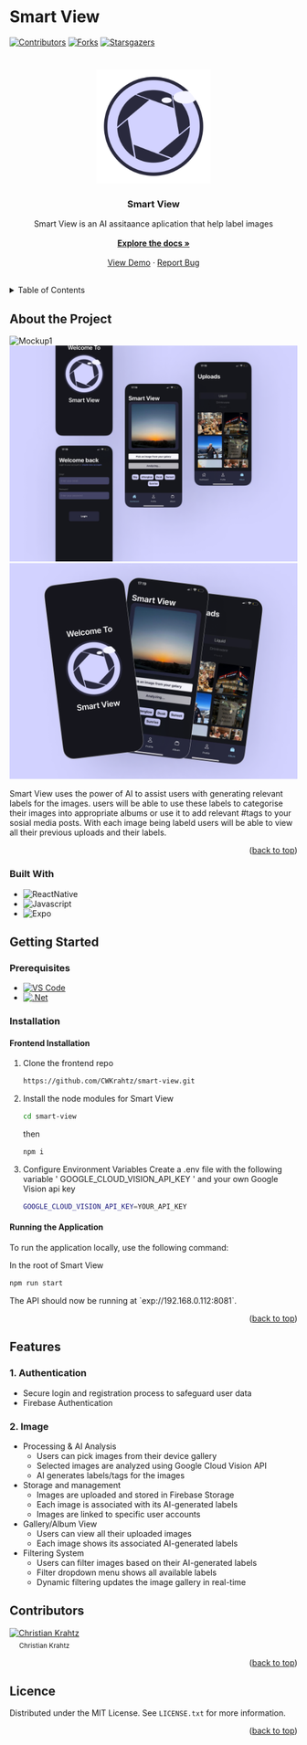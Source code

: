 # Smart View
<a id="readme-top"></a>
[![Contributors][contributors-shield]][contributors-url] 
[![Forks][Forks]][Forks-url]
[![Starsgazers][Stars]][Stars-url]
# 
<div align="center">
  <a href="https://github.com/CWKrahtz/smart-view">
    <img src="https://github.com/CWKrahtz/smart-view/blob/master/assets/adaptive-icon.png" alt="Smart-View" width="200" height="auto">
  </a>

  <h3 align="center">Smart View</h3>

  <p align="center">
    Smart View is an AI assitaance aplication that help label images
    <br />
    <br />
    <a href="https://github.com/CWKrahtz/smart-view"><strong>Explore the docs »</strong></a>
    <br />
    <br />
    <a href="https://youtu.be/DVIkhTU_Shw">View Demo</a>
    ·
    <a href="https://github.com/CWKrahtz/smart-view/issues">Report Bug</a>
  </p>
  <br />
</div>


<details>
  <summary>Table of Contents</summary>
  <ol>
    <li>
      <a href="#about-the-project">About The Project</a>
      <ul>
        <li><a href="#built-with">Built With</a></li>
      </ul>
    </li>
    <li>
      <a href="#getting-started">Getting Started</a>
      <ul>
        <li><a href="#prerequisites">Prerequisites</a></li>
        <li><a href="#installation">Installation</a>
          <ul>
            <li><a href="#frontend-installation">Front-end Installation</a></li>
            <li><a href="#server-side-installation">Backend-end Installation</a></li>
            <li><a href="#server-side-installation">Backend-end Installation</a></li>
            <li><a href="#server-side-installation">Backend-end Installation</a></li>
          </ul>
        </li>
      </ul>
    </li>
    <li><a href="#features">Features</a></li>
    <li><a href="#contributors">Contributors</a></li>
    <li><a href="#license">License</a></li>
    
  </ol>
</details>



## About the Project

![Mockup1][mockup1]
![Mockup2][mockup2]
![Mockup3][mockup3]

Smart View uses the power of AI to assist users with generating relevant labels for the images.
users will be able to use these labels to categorise their images into appropriate albums or use it to add relevant #tags to your sosial media posts.
With each image being labeld users will be able to view all their previous uploads and their labels.

<p align="right">(<a href="#readme-top">back to top</a>)</p>


### Built With

- ![ReactNative](https://img.shields.io/badge/ReactNative-20232A?style=for-the-badge&logo=react&logoColor=61DAFB)
- ![Javascript](https://img.shields.io/badge/JavaScript-323330?style=for-the-badge&logo=javascript&logoColor=F7DF1E)
- ![Expo](https://img.shields.io/badge/Expo-1B1F23?style=for-the-badge&logo=expo&logoColor=white)




## Getting Started

### Prerequisites

- [![VS Code](https://img.shields.io/badge/Visual_Studio_Code-0078D4?style=for-the-badge&logo=visual%20studio%20code&logoColor=white)](https://code.visualstudio.com/)
- [![.Net](https://img.shields.io/badge/.NET-512BD4?style=for-the-badge&logo=dotnet&logoColor=white)](https://dotnet.microsoft.com/en-us/download/dotnet/6.0)


### Installation

   #### Frontend Installation
1. Clone the frontend repo
   ```sh
   https://github.com/CWKrahtz/smart-view.git
   ```
2. Install the node modules for Smart View
   ```sh
   cd smart-view
   ```
   then
   ```sh
   npm i
   ```
3. Configure Environment Variables
   Create a .env file with the following variable ' GOOGLE_CLOUD_VISION_API_KEY ' and your own Google Vision api key
   ```bash
   GOOGLE_CLOUD_VISION_API_KEY=YOUR_API_KEY
   ```
   
#### Running the Application
<p>To run the application locally, use the following command:</p>

In the root of Smart View
  ```bash
  npm run start
  ```
<p>The API should now be running at `exp://192.168.0.112:8081`.</p>

   
<p align="right">(<a href="#readme-top">back to top</a>)</p>

## Features
### 1. Authentication
- Secure login and registration process to safeguard user data
- Firebase Authentication

### 2. Image
- Processing & AI Analysis
  - Users can pick images from their device gallery
  - Selected images are analyzed using Google Cloud Vision API
  - AI generates labels/tags for the images
- Storage and management
  - Images are uploaded and stored in Firebase Storage
  - Each image is associated with its AI-generated labels
  - Images are linked to specific user accounts
- Gallery/Album View
  - Users can view all their uploaded images
  - Each image shows its associated AI-generated labels
- Filtering System
  - Users can filter images based on their AI-generated labels
  - Filter dropdown menu shows all available labels
  - Dynamic filtering updates the image gallery in real-time

## Contributors

<div style="display: flex; flex-direction: row ; justify-content: space-between;">
  <div style="text-align: center;">
    <a href="https://github.com/CWKrahtz/Elementium-frontend">
      <img src="https://github.com/CWKrahtz.png" alt="Christian Krahtz" width="100px">
    </a>
    <br>
    <sub>Christian Krahtz</sub>
  </div>
</div>

<p align="right">(<a href="#readme-top">back to top</a>)</p>

## Licence

Distributed under the MIT License. See `LICENSE.txt` for more information.

<p align="right">(<a href="#readme-top">back to top</a>)</p>


[contributors-shield]: https://img.shields.io/github/contributors/CWKrahtz/smart-view.svg?style=for-the-badge
[contributors-url]: https://github.com/CWKrahtz/smart-view/graphs/contributors
[Forks]: https://img.shields.io/github/forks/CWKrahtz/smart-view.svg?style=for-the-badge
[Forks-url]: https://github.com/CWKrahtz/smart-view/forks
[Stars]: https://img.shields.io/github/stars/CWKrahtz/smart-view.svg?style=for-the-badge
[Stars-url]: https://github.com/CWKrahtz/smart-view/stargazers
[mockup1]: assets/readme/mockups/mockup1.png
[mockup2]: assets/readme/mockups/mockup2.png
[mockup3]: assets/readme/mockups/mockup3.png
